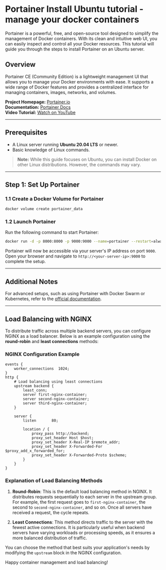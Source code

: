 # Portainer Install Ubuntu tutorial - manage your docker containers
Portainer is a powerful, free, and open-source tool designed to simplify the management of Docker containers. With its clean and intuitive web UI, you can easily inspect and control all your Docker resources. This tutorial will guide you through the steps to install Portainer on an Ubuntu server.

## Overview

Portainer CE (Community Edition) is a lightweight management UI that allows you to manage your Docker environments with ease. It supports a wide range of Docker features and provides a centralized interface for managing containers, images, networks, and volumes.

**Project Homepage:** [Portainer.io](https://www.portainer.io)  
**Documentation:** [Portainer Docs](https://docs.portainer.io)  
**Video Tutorial:** [Watch on YouTube](https://youtu.be/ljDI5jykjE8)

---

## Prerequisites

- A Linux server running **Ubuntu 20.04 LTS** or newer.
- Basic knowledge of Linux commands.

> **Note:** While this guide focuses on Ubuntu, you can install Docker on other Linux distributions. However, the commands may vary.

---

## Step 1: Set Up Portainer

### 1.1 Create a Docker Volume for Portainer
```bash
docker volume create portainer_data
```

### 1.2 Launch Portainer
Run the following command to start Portainer:
```bash
docker run -d -p 8000:8000 -p 9000:9000 --name=portainer --restart=always -v /var/run/docker.sock:/var/run/docker.sock -v portainer_data:/data portainer/portainer-ce
```

Portainer will now be accessible via your server's IP address on port `9000`. Open your browser and navigate to `http://<your-server-ip>:9000` to complete the setup.

---

## Additional Notes

For advanced setups, such as using Portainer with Docker Swarm or Kubernetes, refer to the [official documentation](https://docs.portainer.io).

---

## Load Balancing with NGINX

To distribute traffic across multiple backend servers, you can configure NGINX as a load balancer. Below is an example configuration using the **round-robin** and **least connections** methods:

### NGINX Configuration Example
```nginx
events {
    worker_connections  1024;
}
http {
    # Load balancing using least connections
    upstream backend {
        least_conn;
        server first-nginx-container;
        server second-nginx-container;
        server third-nginx-container;
    }

    server {
        listen       80;

        location / {
            proxy_pass http://backend;
            proxy_set_header Host $host;
            proxy_set_header X-Real-IP $remote_addr;
            proxy_set_header X-Forwarded-For $proxy_add_x_forwarded_for;
            proxy_set_header X-Forwarded-Proto $scheme;
        }
    }
}
```

### Explanation of Load Balancing Methods

1. **Round-Robin**: This is the default load balancing method in NGINX. It distributes requests sequentially to each server in the upstream group. For example, the first request goes to `first-nginx-container`, the second to `second-nginx-container`, and so on. Once all servers have received a request, the cycle repeats.

2. **Least Connections**: This method directs traffic to the server with the fewest active connections. It is particularly useful when backend servers have varying workloads or processing speeds, as it ensures a more balanced distribution of traffic.

You can choose the method that best suits your application's needs by modifying the `upstream` block in the NGINX configuration.

Happy container management and load balancing!
